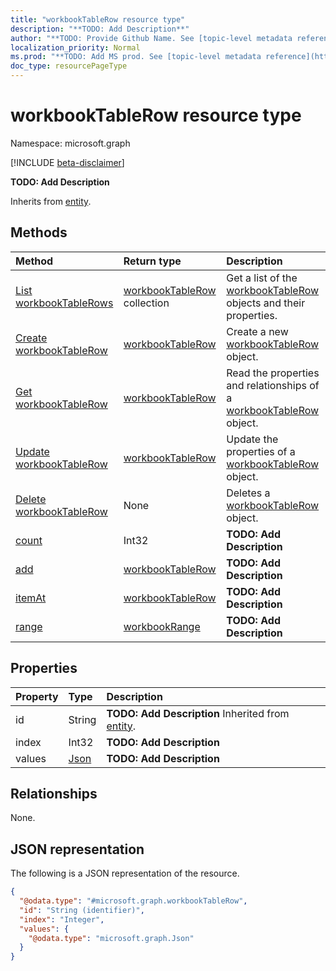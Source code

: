 ```yaml
---
title: "workbookTableRow resource type"
description: "**TODO: Add Description**"
author: "**TODO: Provide Github Name. See [topic-level metadata reference](https://msgo.azurewebsites.net/add/document/guidelines/metadata.html#topic-level-metadata)**"
localization_priority: Normal
ms.prod: "**TODO: Add MS prod. See [topic-level metadata reference](https://msgo.azurewebsites.net/add/document/guidelines/metadata.html#topic-level-metadata)**"
doc_type: resourcePageType
---
```


# workbookTableRow resource type

Namespace: microsoft.graph

[!INCLUDE [beta-disclaimer](../../includes/beta-disclaimer.md)]

**TODO: Add Description**


Inherits from [entity](../resources/entity.md).

## Methods
|Method|Return type|Description|
|:---|:---|:---|
|[List workbookTableRows](../api/workbooktablerow-list.md)|[workbookTableRow](../resources/workbooktablerow.md) collection|Get a list of the [workbookTableRow](../resources/workbooktablerow.md) objects and their properties.|
|[Create workbookTableRow](../api/workbooktablerow-create.md)|[workbookTableRow](../resources/workbooktablerow.md)|Create a new [workbookTableRow](../resources/workbooktablerow.md) object.|
|[Get workbookTableRow](../api/workbooktablerow-get.md)|[workbookTableRow](../resources/workbooktablerow.md)|Read the properties and relationships of a [workbookTableRow](../resources/workbooktablerow.md) object.|
|[Update workbookTableRow](../api/workbooktablerow-update.md)|[workbookTableRow](../resources/workbooktablerow.md)|Update the properties of a [workbookTableRow](../resources/workbooktablerow.md) object.|
|[Delete workbookTableRow](../api/workbooktablerow-delete.md)|None|Deletes a [workbookTableRow](../resources/workbooktablerow.md) object.|
|[count](../api/workbooktablerow-count.md)|Int32|**TODO: Add Description**|
|[add](../api/workbooktablerow-add.md)|[workbookTableRow](../resources/workbooktablerow.md)|**TODO: Add Description**|
|[itemAt](../api/workbooktablerow-itemat.md)|[workbookTableRow](../resources/workbooktablerow.md)|**TODO: Add Description**|
|[range](../api/workbooktablerow-range.md)|[workbookRange](../resources/workbookrange.md)|**TODO: Add Description**|

## Properties
|Property|Type|Description|
|:---|:---|:---|
|id|String|**TODO: Add Description** Inherited from [entity](../resources/entity.md).|
|index|Int32|**TODO: Add Description**|
|values|[Json](../resources/json.md)|**TODO: Add Description**|

## Relationships
None.

## JSON representation
The following is a JSON representation of the resource.
<!-- {
  "blockType": "resource",
  "keyProperty": "id",
  "@odata.type": "microsoft.graph.workbookTableRow",
  "baseType": "microsoft.graph.entity",
  "openType": false
}
-->
``` json
{
  "@odata.type": "#microsoft.graph.workbookTableRow",
  "id": "String (identifier)",
  "index": "Integer",
  "values": {
    "@odata.type": "microsoft.graph.Json"
  }
}
```

